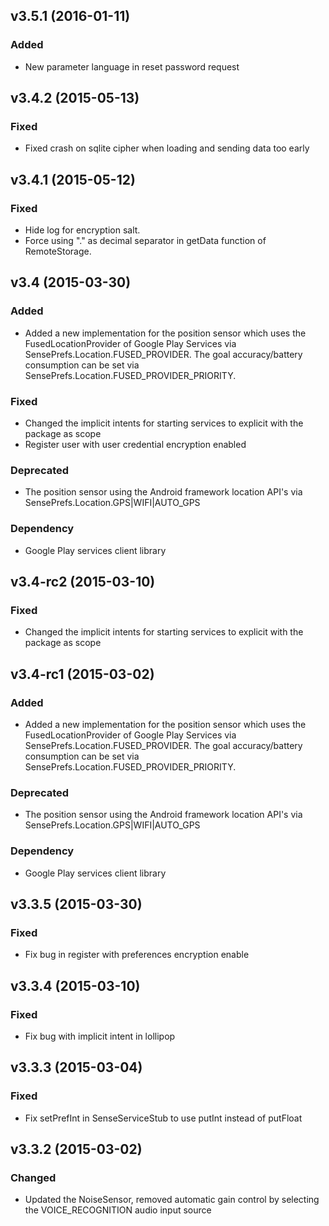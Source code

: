 ## v3.5.1 (2016-01-11)

### Added
* New parameter language in reset password request

## v3.4.2 (2015-05-13)

### Fixed
* Fixed crash on sqlite cipher when loading and sending data too early

## v3.4.1 (2015-05-12)

### Fixed
* Hide log for encryption salt.
* Force using "." as decimal separator in getData function of RemoteStorage.

## v3.4 (2015-03-30)

### Added
* Added a new implementation for the position sensor which uses the FusedLocationProvider of Google Play Services via SensePrefs.Location.FUSED_PROVIDER. The goal accuracy/battery consumption can be set via SensePrefs.Location.FUSED_PROVIDER_PRIORITY.

### Fixed
* Changed the implicit intents for starting services to explicit with the package as scope
* Register user with user credential encryption enabled

### Deprecated
* The position sensor using the Android framework location API's via SensePrefs.Location.GPS|WIFI|AUTO_GPS

### Dependency
* Google Play services client library 

## v3.4-rc2 (2015-03-10)

### Fixed
* Changed the implicit intents for starting services to explicit with the package as scope

## v3.4-rc1 (2015-03-02)

### Added
* Added a new implementation for the position sensor which uses the FusedLocationProvider of Google Play Services via SensePrefs.Location.FUSED_PROVIDER. The goal accuracy/battery consumption can be set via SensePrefs.Location.FUSED_PROVIDER_PRIORITY.

### Deprecated
* The position sensor using the Android framework location API's via SensePrefs.Location.GPS|WIFI|AUTO_GPS

### Dependency
* Google Play services client library 


## v3.3.5 (2015-03-30)

### Fixed
* Fix bug in register with preferences encryption enable


## v3.3.4 (2015-03-10)

### Fixed
* Fix bug with implicit intent in lollipop 


## v3.3.3 (2015-03-04)

### Fixed
* Fix setPrefInt in SenseServiceStub to use putInt instead of putFloat

## v3.3.2 (2015-03-02)

### Changed
* Updated the NoiseSensor, removed automatic gain control by selecting the VOICE_RECOGNITION audio input source

<!---
## Templates

### Added

### Changed

### Deprecated

### Removed

### Fixed

### Security
-->
